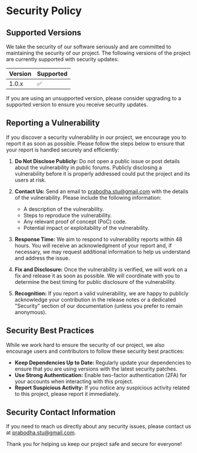 # Security Policy

## Supported Versions

We take the security of our software seriously and are committed to maintaining the security of our project. The following versions of the project are currently supported with security updates:

| Version | Supported          |
| ------- | ------------------ |
| 1.0.x   | :white_check_mark:  |

If you are using an unsupported version, please consider upgrading to a supported version to ensure you receive security updates.

## Reporting a Vulnerability

If you discover a security vulnerability in our project, we encourage you to report it as soon as possible. Please follow the steps below to ensure that your report is handled securely and efficiently:

1. **Do Not Disclose Publicly:** Do not open a public issue or post details about the vulnerability in public forums. Publicly disclosing a vulnerability before it is properly addressed could put the project and its users at risk.

2. **Contact Us:** Send an email to [prabodha.stu@gmail.com](mailto:prabodha.stu@gmail.com) with the details of the vulnerability. Please include the following information:
   - A description of the vulnerability.
   - Steps to reproduce the vulnerability.
   - Any relevant proof of concept (PoC) code.
   - Potential impact or exploitability of the vulnerability.

3. **Response Time:** We aim to respond to vulnerability reports within 48 hours. You will receive an acknowledgment of your report and, if necessary, we may request additional information to help us understand and address the issue.

4. **Fix and Disclosure:** Once the vulnerability is verified, we will work on a fix and release it as soon as possible. We will coordinate with you to determine the best timing for public disclosure of the vulnerability.

5. **Recognition:** If you report a valid vulnerability, we are happy to publicly acknowledge your contribution in the release notes or a dedicated "Security" section of our documentation (unless you prefer to remain anonymous).

## Security Best Practices

While we work hard to ensure the security of our project, we also encourage users and contributors to follow these security best practices:

- **Keep Dependencies Up to Date:** Regularly update your dependencies to ensure that you are using versions with the latest security patches.
- **Use Strong Authentication:** Enable two-factor authentication (2FA) for your accounts when interacting with this project.
- **Report Suspicious Activity:** If you notice any suspicious activity related to this project, please report it immediately.

## Security Contact Information

If you need to reach us directly about any security issues, please contact us at [prabodha.stu@gmail.com](mailto:prabodha.stu@gmail.com).

Thank you for helping us keep our project safe and secure for everyone!
